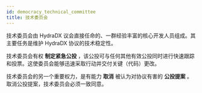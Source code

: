 ```yaml
---
id: democracy_technical_committee
title: 技术委员会
---
```


技术委员会由 HydraDX 议会直接任命的、一群经验丰富的核心开发人员组成。其主要任务是维护 HydraDX 协议的技术稳定性。

技术委员会有权 **制定紧急公投** ，该公投可与任何其他有效公投同时进行快速跟踪和投票。这使委员会能够迅速采取行动并交付关键（代码）更改。

技术委员会的另一个重要权力，是有能力 **取消** 被认为对协议有害的 **公投提案** 。取消公投提案，技术委员会必须一致同意。
